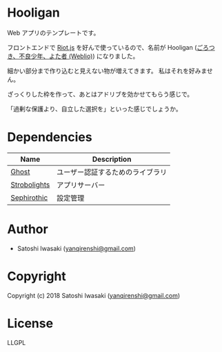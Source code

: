 # Hooligan

Web アプリのテンプレートです。

フロントエンドで [Riot.js](https://riot.js.org/ja/) を好んで使っているので、名前が Hooligan ([ごろつき、不良少年、よた者 (Weblio)](https://ejje.weblio.jp/content/hooligan)) になりました。

細かい部分まで作り込むと見えない物が増えてきます。
私はそれを好みません。

ざっくりした枠を作って、あとはアドリブを効かせてもらう感じで。

「過剰な保護より、自立した選択を」といった感じでしょうか。

# Dependencies

| Name                                                        | Description                      |
|-------------------------------------------------------------|---------------------------------- |
| [Ghost](https://github.com/yanqirenshi/ghost)               | ユーザー認証するためのライブラリ |
| [Strobolights](https://github.com/yanqirenshi/strobolights) | アプリサーバー                         |
| [Sephirothic](https://github.com/yanqirenshi/sephirothic)   | 設定管理                         |

# Author

+ Satoshi Iwasaki (yanqirenshi@gmail.com)

# Copyright

Copyright (c) 2018 Satoshi Iwasaki (yanqirenshi@gmail.com)

# License

LLGPL
